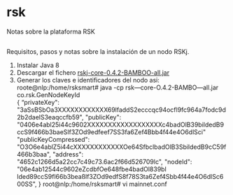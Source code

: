 # rsk
Notas sobre la plataforma RSK
##
Requisitos, pasos y notas sobre la instalación de un nodo RSKj.

1.  Instalar Java 8
2.  Descargar el fichero <a href="https://github.com/rsksmart/rskj/releases/download/BAMBOO-0.4.2/rskj-core-0.4.2-BAMBOO-all.jar">rskj-core-0.4.2-BAMBOO-all.jar</a>
3.  Generar los claves e identificadores del nodo asi:<br> 
    roote@nlp:/home/rsksmart# java -cp rsk—core-O.4.2-BAMBO—all.jar co.rsk.GenNodeKeyId<br>
    {
        “privateXey": "3aSsBSbOa3XXXXXXXXXXXX69lfaddS2ecccqc94ocfl9fc964a7fodc9d2b2daelS3eaqccfb59",
        "publicKey": "0406e4abl25i44c9602XXXXXXXXXXXXXXXXXXc4badOlB39bildedB9ccS9f466b3baeSlf3ZOd9edfeef7SS3fa6Zef4Bbb4f44e4O6dlSci"
        "publicKeyCompressed": "O3O6e4ablZ5i44cXXXXXXXXXXXXOe64SfbclbadOlB3SbildedB9cC59f466b3baa",
        "address": "4652c1266d5a22cc7c49c73.6ac2f66d526709lc",
        "nodeId": "06e4ab12544c9602eZcdbfOe648fbe4badOl839bl lded89ccS9fl66b3beaßlf3ZOd9edfS8f78S3ta6Zef4Sbb4f44e4O6dlSc600SS",
    }
    root@nlp:/home/rsksmart# vi mainnet.conf

